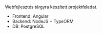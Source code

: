 Webfejlesztés tárgyra készített projektfeladat.

- Frontend: Angular
- Backend: NodeJS + TypeORM
- DB: PostgreSQL
